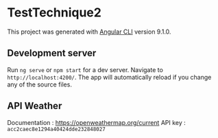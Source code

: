 # TestTechnique2

This project was generated with [Angular CLI](https://github.com/angular/angular-cli) version 9.1.0.

## Development server

Run `ng serve` or `npm start` for a dev server. Navigate to `http://localhost:4200/`. The app will automatically reload if you change any of the source files.

## API Weather

Documentation : https://openweathermap.org/current
API key : `acc2caec8e1294a40424dde232848027`
